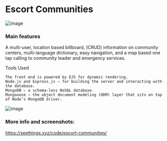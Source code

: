 # Escort Communities
![image](https://user-images.githubusercontent.com/79255543/166944348-49e0b9c4-af06-4804-8e41-3962d52e657c.png)

### Main features
A multi-user, location based billboard, 
(CRUD) information on community centers, 
multi-language dictionary, 
easy navigation,
and a map based one tap calling to community leader and emergency services.


Tools Used

    The front end is powered by EJS for dynamic rendering.
    Node.js and Express.js – for building the server and interacting with the database.
    MongoDB – a schema-less NoSQL database.
    Mongooose – the object document modeling (ODM) layer that sits on top of Node’s MongoDB driver.
    
    
![image](https://user-images.githubusercontent.com/79255543/166944459-8e55ab13-4889-4df0-940d-364fcd132204.png)
  
  
 ### More info and screenshots:
 https://seethings.xyz/code/escort-communities/
 

